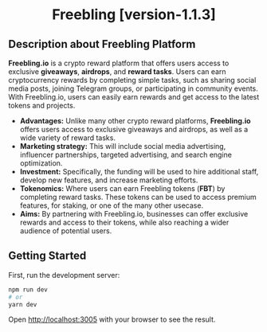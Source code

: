 <div align="center">
  <h1><strong>Freebling [version-1.1.3]</strong></h1>
</div>


  
## Description about Freebling Platform
<strong>Freebling.io</strong> is a crypto reward platform that offers users access to exclusive <strong>giveaways</strong>, <strong>airdrops</strong>, and <strong>reward tasks</strong>. Users can earn cryptocurrency rewards by completing simple tasks, such as sharing social media posts, joining Telegram groups, or participating in community events. With Freebling.io, users can easily earn rewards and get access to the latest tokens and projects.

- <strong>Advantages:</strong>  Unlike many other crypto reward platforms, <strong>Freebling.io</strong> offers users access to exclusive giveaways and airdrops, as well as a wide variety of reward tasks.
- <strong>Marketing strategy:</strong> This will include social media advertising, influencer partnerships, targeted advertising, and search engine optimization.
- <strong>Investment:</strong> Specifically, the funding will be used to hire additional staff, develop new features, and increase marketing efforts.
- <strong>Tokenomics:</strong> Where users can earn Freebling tokens (<strong>FBT</strong>) by completing reward tasks. These tokens can be used to access premium features, for staking, or one of the many other usecase.
- <strong>Aims:</strong> By partnering with Freebling.io, businesses can offer exclusive rewards and access to their tokens, while also reaching a wider audience of potential users.

## Getting Started

First, run the development server:

```bash
npm run dev
# or
yarn dev
```

Open [http://localhost:3005](http://localhost:3005) with your browser to see the result.



